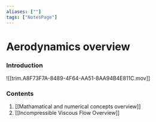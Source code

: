 ```yaml
---
aliases: [""]
tags: ["NotesPage"]
---
```


# Aerodynamics overview
### Introduction
![[trim.A8F73F7A-8489-4F64-AA51-8AA94B4E811C.mov]]

### Contents

1) [[Mathamatical and numerical concepts overview]]
2) [[Incompressible Viscous Flow Overview]]

